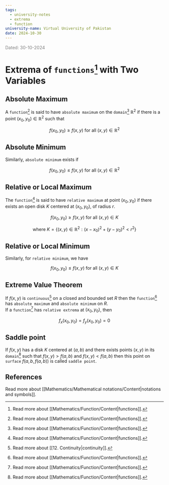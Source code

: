 ```yaml
---
tags:
  - university-notes
  - extrema
  - function
university-name: Virtual University of Pakistan
date: 2024-10-30
---
```


<span style="color: gray;">Dated: 30-10-2024</span>

# Extrema of `functions`[^1] with Two Variables

## Absolute Maximum

A `function`[^1] is said to have `absolute maximum` on the `domain`[^1] $\mathbb{R}^2$ if there is a point $(x_0, y_0) \in \mathbb{R}^2$ such that  

$$f(x_0, y_0) \ge f(x, y) \text{ for all } (x, y) \in \mathbb{R}^2$$

## Absolute Minimum

Similarly, `absolute minimum` exists if  

$$f(x_0, y_0) \le f(x, y) \text{ for all } (x, y) \in \mathbb{R}^2$$

## Relative or Local Maximum

The `function`[^1] is said to have `relative maximum` at point $(x_0, y_0)$ if there exists an open disk $K$ centered at $(x_0, y_0)$, of radius $r$.  

$$f(x_0, y_0) \ge f(x, y) \text{ for all } (x, y) \in K$$

$$\text{where } K = \{(x, y) \in \mathbb{R}^2 : (x - x_0)^2 + (y - y_0)^2 < r^2\}$$

## Relative or Local Minimum

Similarly, for `relative minimum`, we have  

$$f(x_0, y_0) \le f(x, y) \text{ for all } (x, y) \in K$$

## Extreme Value Theorem

If $f(x, y)$ is `continuous`[^2] on a closed and bounded set $R$ then the `function`[^1] has `absolute maximum` and `absolute minimum` on $R$.  
If a `function`[^1] has `relative extrema` at $(x_0, y_0)$, then  

$$f_x(x_0, y_0) = f_y(x_0, y_0) = 0$$

## Saddle point

If $f(x, y)$ has a disk $K$ centered at $(a, b)$ and there exists points $(x, y)$ in its `domain`[^1] such that $f(x, y) > f(a, b)$ and $f(x, y) < f(a, b)$ then this point on `surface` $f(a, b, f(a, b))$ is called `saddle point`.

## References

Read more about [[Mathematics/Mathematical notations/Content|notations and symbols]].

[^1]: Read more about [[Mathematics/Function/Content|functions]].
[^2]: Read more about [[12. Continuity|continuity]].